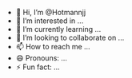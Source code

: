- 👋 Hi, I’m @Hotmannjj
- 👀 I’m interested in ...
- 🌱 I’m currently learning ...
- 💞️ I’m looking to collaborate on ...
- 📫 How to reach me ...
- 😄 Pronouns: ...
- ⚡ Fun fact: ...

<!---
Hotmannjj/Hotmannjj is a ✨ special ✨ repository because its `README.md` (this file) appears on your GitHub profile.
You can click the Preview link to take a look at your changes.
--->
